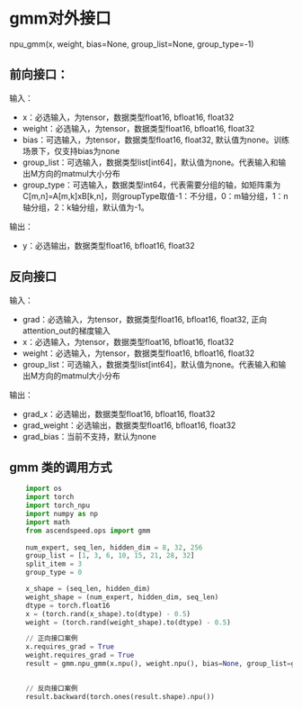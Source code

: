 # gmm对外接口

npu_gmm(x, weight, bias=None, group_list=None, group_type=-1)

## 前向接口：
输入：
- x：必选输入，为tensor，数据类型float16, bfloat16, float32
- weight：必选输入，为tensor，数据类型float16, bfloat16, float32
- bias：可选输入，为tensor，数据类型float16, float32, 默认值为none。训练场景下，仅支持bias为none
- group_list：可选输入，数据类型list[int64]，默认值为none。代表输入和输出M方向的matmul大小分布
- group_type：可选输入，数据类型int64，代表需要分组的轴，如矩阵乘为C[m,n]=A[m,k]xB[k,n]，则groupType取值-1：不分组，0：m轴分组，1：n轴分组，2：k轴分组，默认值为-1。

输出：
- y：必选输出，数据类型float16, bfloat16, float32


## 反向接口
输入：
- grad：必选输入，为tensor，数据类型float16, bfloat16, float32, 正向attention_out的梯度输入
- x：必选输入，为tensor，数据类型float16, bfloat16, float32
- weight：必选输入，为tensor，数据类型float16, bfloat16, float32
- group_list：可选输入，数据类型list[int64]，默认值为none。代表输入和输出M方向的matmul大小分布
  
输出：
- grad_x：必选输出，数据类型float16, bfloat16, float32
- grad_weight：必选输出，数据类型float16, bfloat16, float32
- grad_bias：当前不支持，默认为none

## gmm 类的调用方式
```python
    import os
    import torch
    import torch_npu
    import numpy as np
    import math
    from ascendspeed.ops import gmm
    
    num_expert, seq_len, hidden_dim = 8, 32, 256
    group_list = [1, 3, 6, 10, 15, 21, 28, 32]
    split_item = 3
    group_type = 0

    x_shape = (seq_len, hidden_dim)
    weight_shape = (num_expert, hidden_dim, seq_len)
    dtype = torch.float16
    x = (torch.rand(x_shape).to(dtype) - 0.5)
    weight = (torch.rand(weight_shape).to(dtype) - 0.5)

    // 正向接口案例
    x.requires_grad = True
    weight.requires_grad = True
    result = gmm.npu_gmm(x.npu(), weight.npu(), bias=None, group_list=group_list, group_type=group_type)
    

    // 反向接口案例
    result.backward(torch.ones(result.shape).npu())
```
